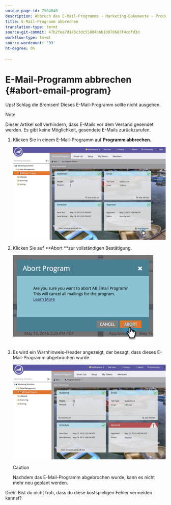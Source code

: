 ```yaml
---
unique-page-id: 7504840
description: Abbruch des E-Mail-Programms - Marketing-Dokumente - Produktdokumentation
title: E-Mail-Programm abbrechen
translation-type: tm+mt
source-git-commit: 47b2fee7d146c3dc558d4bbb10070683f4cdfd3d
workflow-type: tm+mt
source-wordcount: '93'
ht-degree: 0%

---
```



# E-Mail-Programm abbrechen {#abort-email-program}

Ups! Schlag die Bremsen! Dieses E-Mail-Programm sollte nicht ausgehen.

>[!NOTE]
>
>Dieser Artikel soll verhindern, dass E-Mails vor dem Versand gesendet werden. Es gibt keine Möglichkeit, gesendete E-Mails zurückzurufen.

1. Klicken Sie in einem E-Mail-Programm auf **Programm abbrechen.**

   ![](assets/dashboardleads.jpg)

1. Klicken Sie auf **Abort **zur vollständigen Bestätigung.

   ![](assets/image2015-5-20-15-3a24-3a35.png)

1. Es wird ein Warnhinweis-Header angezeigt, der besagt, dass dieses E-Mail-Programm abgebrochen wurde.

   ![](assets/dashboardleadchange2.jpg)

   >[!CAUTION]
   >
   >Nachdem das E-Mail-Programm abgebrochen wurde, kann es nicht mehr neu geplant werden.

Dreh! Bist du nicht froh, dass du diese kostspieligen Fehler vermeiden kannst?
